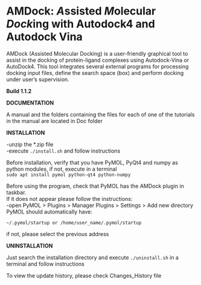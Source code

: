 # AMDock: *A*ssisted *M*olecular *Dock*ing with Autodock4 and Autodock Vina
AMDock (Assisted Molecular Docking) is a user-friendly graphical tool to assist in the docking of protein-ligand complexes using Autodock-Vina or AutoDock4. This tool integrates several external programs for processing docking input files, define the search space (box) and perform docking under user’s supervision.

**Build 1.1.2**

**DOCUMENTATION**

A manual and the folders containing the files for each of one of the tutorials in the manual are located in Doc folder

**INSTALLATION**

-unzip the *.zip file<br>
-execute `./install.sh` and follow instructions


Before installation, verify that you have PyMOL, PyQt4 and numpy as python
  modules, if not, execute in a terminal<br> 
  `sudo apt install pymol python-qt4 python-numpy`

Before using the program, check that PyMOL has the AMDock plugin in taskbar.<br>
If it does not appear please follow the instructions:<br>
-open PyMOL > Plugins > Manager Plugins > Settings > Add new directory<br>
PyMOL should automatically have:

`~/.pymol/startup or /home/user_name/.pymol/startup`

if not, please select the previous address<br>

**UNINSTALLATION**

Just search the installation directory and execute `./uninstall.sh` in a terminal and follow instructions

To view the update history, please check Changes_History file
